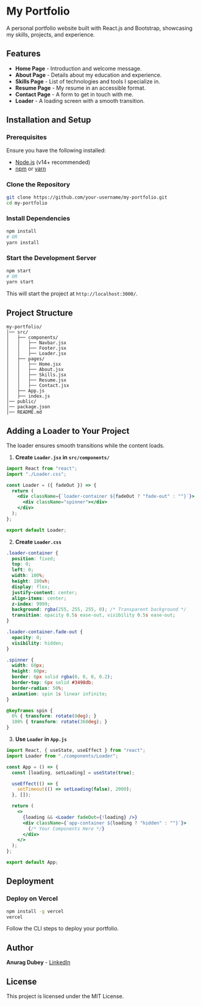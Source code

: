 # My Portfolio

A personal portfolio website built with React.js and Bootstrap, showcasing my skills, projects, and experience.

## Features
- **Home Page** - Introduction and welcome message.
- **About Page** - Details about my education and experience.
- **Skills Page** - List of technologies and tools I specialize in.
- **Resume Page** - My resume in an accessible format.
- **Contact Page** - A form to get in touch with me.
- **Loader** - A loading screen with a smooth transition.

## Installation and Setup
### Prerequisites
Ensure you have the following installed:
- [Node.js](https://nodejs.org/) (v14+ recommended)
- [npm](https://www.npmjs.com/) or [yarn](https://yarnpkg.com/)

### Clone the Repository
```bash
git clone https://github.com/your-username/my-portfolio.git
cd my-portfolio
```

### Install Dependencies
```bash
npm install
# OR
yarn install
```

### Start the Development Server
```bash
npm start
# OR
yarn start
```
This will start the project at `http://localhost:3000/`.

## Project Structure
```
my-portfolio/
│── src/
│   ├── components/
│   │   ├── Navbar.jsx
│   │   ├── Footer.jsx
│   │   ├── Loader.jsx
│   ├── pages/
│   │   ├── Home.jsx
│   │   ├── About.jsx
│   │   ├── Skills.jsx
│   │   ├── Resume.jsx
│   │   ├── Contact.jsx
│   ├── App.js
│   ├── index.js
│── public/
│── package.json
│── README.md
```

## Adding a Loader to Your Project
The loader ensures smooth transitions while the content loads.

1. **Create `Loader.jsx` in `src/components/`**
```jsx
import React from "react";
import "./Loader.css";

const Loader = ({ fadeOut }) => {
  return (
    <div className={`loader-container ${fadeOut ? "fade-out" : ""}`}>
      <div className="spinner"></div>
    </div>
  );
};

export default Loader;
```

2. **Create `Loader.css`**
```css
.loader-container {
  position: fixed;
  top: 0;
  left: 0;
  width: 100%;
  height: 100vh;
  display: flex;
  justify-content: center;
  align-items: center;
  z-index: 9999;
  background: rgba(255, 255, 255, 0); /* Transparent background */
  transition: opacity 0.5s ease-out, visibility 0.5s ease-out;
}

.loader-container.fade-out {
  opacity: 0;
  visibility: hidden;
}

.spinner {
  width: 60px;
  height: 60px;
  border: 6px solid rgba(0, 0, 0, 0.2);
  border-top: 6px solid #3498db;
  border-radius: 50%;
  animation: spin 1s linear infinite;
}

@keyframes spin {
  0% { transform: rotate(0deg); }
  100% { transform: rotate(360deg); }
}
```

3. **Use `Loader` in `App.js`**
```jsx
import React, { useState, useEffect } from "react";
import Loader from "./components/Loader";

const App = () => {
  const [loading, setLoading] = useState(true);

  useEffect(() => {
    setTimeout(() => setLoading(false), 2000);
  }, []);

  return (
    <>
      {loading && <Loader fadeOut={!loading} />}
      <div className={`app-container ${loading ? "hidden" : ""}`}>
        {/* Your Components Here */}
      </div>
    </>
  );
};

export default App;
```

## Deployment
### Deploy on Vercel
```bash
npm install -g vercel
vercel
```
Follow the CLI steps to deploy your portfolio.

## Author
**Anurag Dubey** - [LinkedIn](https://www.linkedin.com/in/andyouranurag)

## License
This project is licensed under the MIT License.

